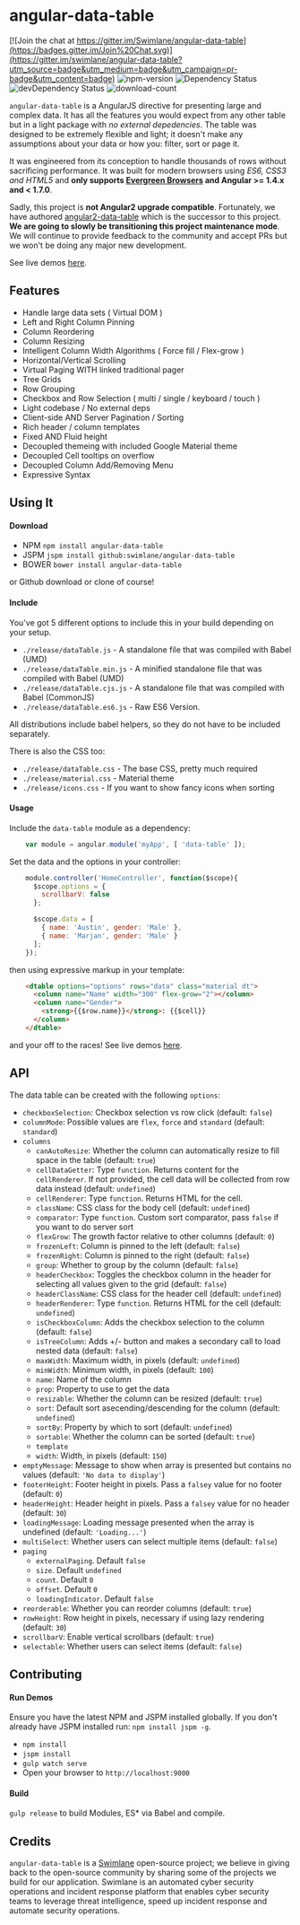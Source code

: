 # angular-data-table

[![Join the chat at https://gitter.im/Swimlane/angular-data-table](https://badges.gitter.im/Join%20Chat.svg)](https://gitter.im/swimlane/angular-data-table?utm_source=badge&utm_medium=badge&utm_campaign=pr-badge&utm_content=badge)
![npm-version](https://img.shields.io/npm/v/angular-data-table.svg)
![Dependency Status](https://david-dm.org/swimlane/angular-data-table.svg)
![devDependency Status](https://david-dm.org/swimlane/angular-data-table/dev-status.svg)
![download-count](https://img.shields.io/npm/dm/angular-data-table.svg)

`angular-data-table` is a AngularJS directive for presenting large and complex data.  It has all the features you would expect from any other table but in a light package with _no external depedencies_. The table was designed to be extremely flexible and light; it doesn't make any assumptions about your data or how you: filter, sort or page it.

It was engineered from its conception to handle thousands of rows without sacrificing performance.  It was built for modern browsers using _ES6, CSS3 and HTML5_ and **only supports [Evergreen Browsers](http://eisenbergeffect.bluespire.com/evergreen-browsers/) and Angular >= 1.4.x and < 1.7.0**.

Sadly, this project is **not Angular2 upgrade compatible**. Fortunately, we have authored [angular2-data-table](https://github.com/swimlane/angular2-data-table) which is the successor to this project. **We are going to slowly be transitioning this project maintenance mode**. We will continue to provide feedback to the community and accept PRs but we won't be doing any major new development.

See live demos [here]( http://swimlane.github.io/angular-data-table/).

## Features

- Handle large data sets ( Virtual DOM )
- Left and Right Column Pinning
- Column Reordering
- Column Resizing
- Intelligent Column Width Algorithms ( Force fill / Flex-grow )
- Horizontal/Vertical Scrolling
- Virtual Paging WITH linked traditional pager
- Tree Grids
- Row Grouping
- Checkbox and Row Selection ( multi / single / keyboard / touch )
- Light codebase / No external deps
- Client-side AND Server Pagination / Sorting
- Rich header / column templates
- Fixed AND Fluid height
- Decoupled themeing with included Google Material theme
- Decoupled Cell tooltips on overflow
- Decoupled Column Add/Removing Menu
- Expressive Syntax

## Using It

#### Download

- NPM `npm install angular-data-table`
- JSPM `jspm install github:swimlane/angular-data-table`
- BOWER `bower install angular-data-table`

or Github download or clone of course!



#### Include

You've got 5 different options to include this in your build depending on your setup.

- `./release/dataTable.js` - A standalone file that was compiled with Babel (UMD)
- `./release/dataTable.min.js` - A minified standalone file that was compiled with Babel (UMD)
- `./release/dataTable.cjs.js` - A standalone file that was compiled with Babel (CommonJS)
- `./release/dataTable.es6.js` - Raw ES6 Version.

All distributions include babel helpers, so they do not have to be included separately.

There is also the CSS too:

- `./release/dataTable.css` - The base CSS, pretty much required
- `./release/material.css` - Material theme
- `./release/icons.css` - If you want to show fancy icons when sorting

#### Usage

Include the `data-table` module as a dependency:

```javascript
    var module = angular.module('myApp', [ 'data-table' ]);
```

Set the data and the options in your controller:

```javascript
    module.controller('HomeController', function($scope){
      $scope.options = {
        scrollbarV: false
      };

      $scope.data = [
        { name: 'Austin', gender: 'Male' },
        { name: 'Marjan', gender: 'Male' }
      ];
    });
```

then using expressive markup in your template:

```html
    <dtable options="options" rows="data" class="material dt">
      <column name="Name" width="300" flex-grow="2"></column>
      <column name="Gender">
        <strong>{{$row.name}}</strong>: {{$cell}}
      </column>
    </dtable>
```

and your off to the races! See live demos [here](http://swimlane.github.io/angular-data-table/).

## API

The data table can be created with the following `options`:

- `checkboxSelection`: Checkbox selection vs row click (default: `false`)
- `columnMode`: Possible values are `flex`, `force` and `standard` (default: `standard`)
- `columns`
  - `canAutoResize`: Whether the column can automatically resize to fill space in the table (default: `true`)
  - `cellDataGetter`: Type `function`. Returns content for the `cellRenderer`. If not provided, the cell data will be collected from row data instead (default: `undefined`)
  - `cellRenderer`: Type `function`. Returns HTML for the cell.
  - `className`: CSS class for the body cell (default: `undefined`)
  - `comparator`: Type `function`. Custom sort comparator, pass `false` if you want to do server sort
  - `flexGrow`: The growth factor relative to other columns (default: `0`)
  - `frozenLeft`: Column is pinned to the left (default: `false`)
  - `frozenRight`: Column is pinned to the right (default: `false`)
  - `group`: Whether to group by the column (default: `false`)
  - `headerCheckbox`:  Toggles the checkbox column in the header for selecting all values given to the grid (default: `false`)
  - `headerClassName`: CSS class for the header cell (default: `undefined`)
  - `headerRenderer`: Type `function`. Returns HTML for the cell (default: `undefined`)
  - `isCheckboxColumn`: Adds the checkbox selection to the column (default: `false`)
  - `isTreeColumn`: Adds +/- button and makes a secondary call to load nested data (default: `false`)
  - `maxWidth`: Maximum width, in pixels (default: `undefined`)
  - `minWidth`: Minimum width, in pixels (default: `100`)
  - `name`: Name of the column
  - `prop`: Property to use to get the data
  - `resizable`: Whether the column can be resized (default: `true`)
  - `sort`: Default sort asecending/descending for the column (default: `undefined`)
  - `sortBy`: Property by which to sort (default: `undefined`)
  - `sortable`: Whether the column can be sorted (default: `true`)
  - `template`
  - `width`: Width, in pixels (default: `150`)
- `emptyMessage`: Message to show when array is presented but contains no values (default: `'No data to display'`)
- `footerHeight`: Footer height in pixels. Pass a  `falsey` value for no footer (default: `0`)
- `headerHeight`: Header height in pixels. Pass a  `falsey` value for no header (default: `30`)
- `loadingMessage`: Loading message presented when the array is undefined (default: `'Loading...'`)
- `multiSelect`: Whether users can select multiple items (default: `false`)
- `paging`
  - `externalPaging`. Default `false`
  - `size`. Default `undefined`
  - `count`. Default `0`
  - `offset`. Default `0`
  - `loadingIndicator`. Default `false`
- `reorderable`: Whether you can reorder columns (default: `true`)
- `rowHeight`: Row height in pixels, necessary if using lazy rendering (default: `30`)
- `scrollbarV`: Enable vertical scrollbars (default: `true`)
- `selectable`: Whether users can select items (default: `false`)

## Contributing

#### Run Demos

Ensure you have the latest NPM and JSPM installed globally.  If you don't already have JSPM installed run: `npm install jspm -g`.

- `npm install`
- `jspm install`
- `gulp watch serve`
- Open your browser to `http://localhost:9000`

#### Build

`gulp release` to build Modules, ES* via Babel and compile.

## Credits

`angular-data-table` is a [Swimlane](http://swimlane.com) open-source project; we believe in giving back to the open-source community by sharing some of the projects we build for our application. Swimlane is an automated cyber security operations and incident response platform that enables cyber security teams to leverage threat intelligence, speed up incident response and automate security operations.
